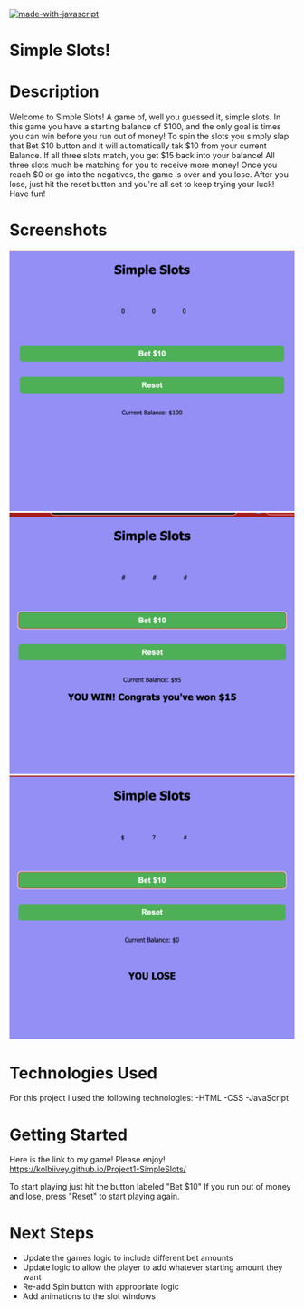 [![made-with-javascript](https://img.shields.io/badge/Made%20with-JavaScript-1f425f.svg)](https://www.javascript.com)


#                             Simple Slots!


#                              Description

Welcome to Simple Slots! A game of, well you guessed it, simple slots.
In this game you have a starting balance of $100, and the only goal is 
times you can win before you run out of money! To spin the slots you
simply slap that Bet $10 button and it will automatically tak $10 from 
your current Balance. If all three slots match, you get $15 back into your
balance! All three slots much be matching for you to receive more money!
Once you reach $0 or go into the negatives, the game is over and you lose.
After you lose, just hit the reset button and you're all set to keep 
trying your luck! Have fun! 



#                               Screenshots

    
![start screen](/screenshots/Starting-screen.png)
![You Win](/screenshots/You-win.png)
![You Lose](/screenshots/You-lose.png)



#                               Technologies Used
 For this project I used the following technologies:
    -HTML
    -CSS
    -JavaScript



#                                Getting Started
Here is the link to my game! Please enjoy!
https://kolbiivey.github.io/Project1-SimpleSlots/

To start playing just hit the button labeled "Bet $10"
If you run out of money and lose, press "Reset" to start playing again.


#                                   Next Steps
- Update the games logic to include different bet amounts
- Update logic to allow the player to add whatever starting amount they want
- Re-add Spin button with appropriate logic
- Add animations to the slot windows

